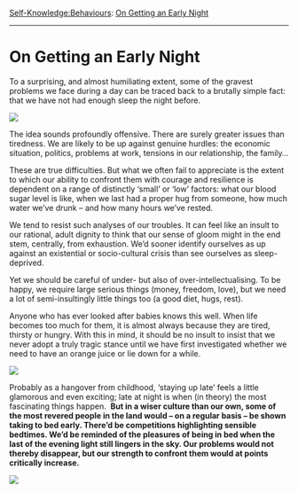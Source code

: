 [Self-Knowledge:](https://www.theschooloflife.com/thebookoflife/category/self-knowledge/)[Behaviours](https://www.theschooloflife.com/thebookoflife/category/self-knowledge/behaviours/): [On Getting an Early Night](https://www.theschooloflife.com/thebookoflife/on-getting-an-early-night/)

* * *

# On Getting an Early Night

To a surprising, and almost humiliating extent, some of the gravest problems we face during a day can be traced back to a brutally simple fact: that we have not had enough sleep the night before.

![](https://upload.wikimedia.org/wikipedia/commons/b/b3/Georg_Friedrich_Kersting_-_Man_Reading_at_Lamplight_-_WGA12122.jpg)

The idea sounds profoundly offensive. There are surely greater issues than tiredness. We are likely to be up against genuine hurdles: the economic situation, politics, problems at work, tensions in our relationship, the family…

These are true difficulties. But what we often fail to appreciate is the extent to which our ability to confront them with courage and resilience is dependent on a range of distinctly ‘small’ or ‘low’ factors: what our blood sugar level is like, when we last had a proper hug from someone, how much water we’ve drunk – and how many hours we’ve rested.

We tend to resist such analyses of our troubles. It can feel like an insult to our rational, adult dignity to think that our sense of gloom might in the end stem, centrally, from exhaustion. We’d sooner identify ourselves as up against an existential or socio-cultural crisis than see ourselves as sleep-deprived.&nbsp;

Yet we should be careful of under- but also of over-intellectualising. To be happy, we require large serious things (money, freedom, love), but we need a lot of semi-insultingly little things too (a good diet, hugs, rest).

Anyone who has ever looked after babies knows this well. When life becomes too much for them, it is almost always because they are tired, thirsty or hungry. With this in mind, it should be no insult to insist that we never adopt a truly tragic stance&nbsp;until we have first investigated&nbsp;whether we need to have an orange juice&nbsp;or lie down for a while.

![](http://www.art-prints-on-demand.com/kunst/georg_friedrich_kersting/15332.jpg)

Probably as a hangover from childhood, ‘staying up late’ feels a little glamorous and even exciting; late at night is when (in theory) the most fascinating things happen.&nbsp; **But in a wiser culture than our own, some of the most revered people in the land would – on a regular basis – be shown taking to bed early. There’d be competitions highlighting sensible bedtimes. We’d be reminded of the pleasures of being in bed when the last of the evening light still lingers in the sky. Our problems would not thereby disappear, but our strength to confront them would at points critically&nbsp;increase.**

[![](https://img.youtube.com/vi/Roh7D027spA/0.jpg)](https://www.youtube.com/embed/Roh7D027spA?ecver=2 '')
